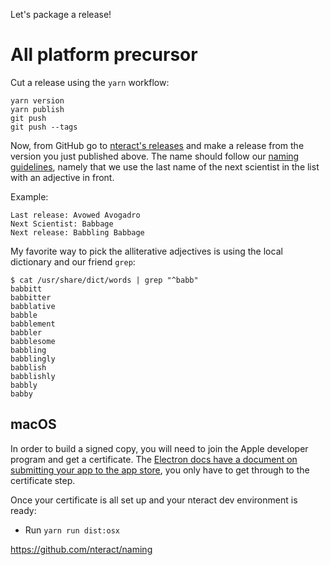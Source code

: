 Let's package a release!

# All platform precursor

Cut a release using the `yarn` workflow:

```
yarn version
yarn publish
git push
git push --tags
```

Now, from GitHub go to [nteract's releases](https://github.com/nteract/nteract/releases) and make a release from the version you just published above. The name should follow our [naming guidelines](https://github.com/nteract/naming), namely that we use the last name of the next scientist in the list with an adjective in front.

Example:

```
Last release: Avowed Avogadro
Next Scientist: Babbage
Next release: Babbling Babbage
```

My favorite way to pick the alliterative adjectives is using the local dictionary and our friend `grep`:

```
$ cat /usr/share/dict/words | grep "^babb"
babbitt
babbitter
babblative
babble
babblement
babbler
babblesome
babbling
babblingly
babblish
babblishly
babbly
babby
```

## macOS

In order to build a signed copy, you will need to join the Apple developer program and get a certificate. The [Electron docs have a document on submitting your app to the app store](https://github.com/electron/electron/blob/master/docs/tutorial/mac-app-store-submission-guide.md), you only have to get through to the certificate step.

Once your certificate is all set up and your nteract dev environment is ready:

* Run `yarn run dist:osx`

https://github.com/nteract/naming
